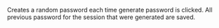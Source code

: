 Creates a random password each time generate password is clicked. All previous password for the session that were generated are saved. 
